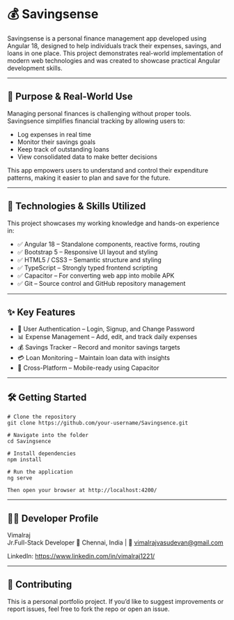 # 💰 Savingsense

Savingsense is a personal finance management app developed using Angular 18, designed to help individuals track their expenses, savings, and loans in one place. This project demonstrates real-world implementation of modern web technologies and was created to showcase practical Angular development skills.

---

## 🎯 Purpose & Real-World Use

Managing personal finances is challenging without proper tools. Savingsence simplifies financial tracking by allowing users to:

- Log expenses in real time  
- Monitor their savings goals  
- Keep track of outstanding loans  
- View consolidated data to make better decisions  

This app empowers users to understand and control their expenditure patterns, making it easier to plan and save for the future.

---

## 🧠 Technologies & Skills Utilized

This project showcases my working knowledge and hands-on experience in:

- ✅ Angular 18 – Standalone components, reactive forms, routing  
- ✅ Bootstrap 5 – Responsive UI layout and styling  
- ✅ HTML5 / CSS3 – Semantic structure and styling  
- ✅ TypeScript – Strongly typed frontend scripting  
- ✅ Capacitor – For converting web app into mobile APK  
- ✅ Git – Source control and GitHub repository management  

---

## ✨ Key Features

- 🔐 User Authentication – Login, Signup, and Change Password  
- 📊 Expense Management – Add, edit, and track daily expenses  
- 💰 Savings Tracker – Record and monitor savings targets  
- 💳 Loan Monitoring – Maintain loan data with insights  
- 📱 Cross-Platform – Mobile-ready using Capacitor  

---

## 🛠️ Getting Started
```
# Clone the repository
git clone https://github.com/your-username/Savingsence.git

# Navigate into the folder
cd Savingsence

# Install dependencies
npm install

# Run the application
ng serve

Then open your browser at http://localhost:4200/
```
---

## 👨‍💻 Developer Profile

Vimalraj  
Jr.Full-Stack Developer
📍 Chennai, India | 📧 vimalrajvasudevan@gmail.com

LinkedIn: https://www.linkedin.com/in/vimalraj1221/

---

## 🤝 Contributing

This is a personal portfolio project. If you’d like to suggest improvements or report issues, feel free to fork the repo or open an issue.
